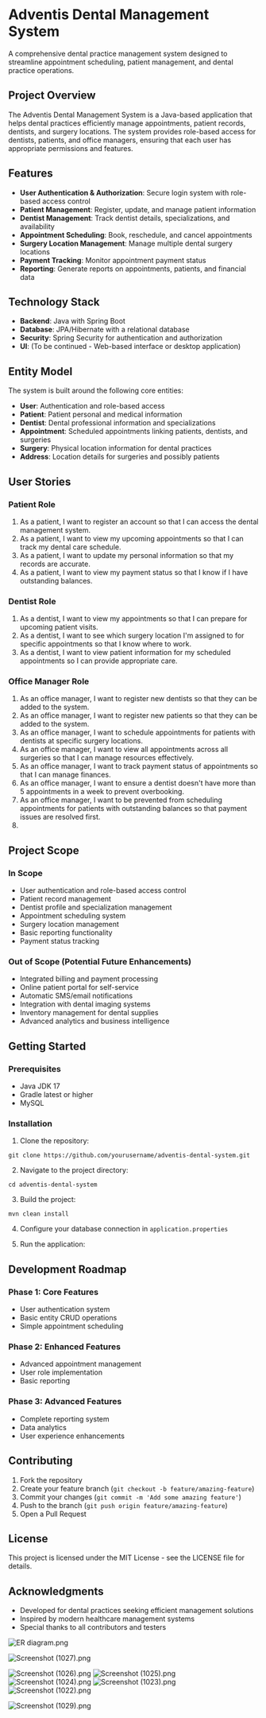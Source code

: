 # Adventis Dental Management System

A comprehensive dental practice management system designed to streamline appointment scheduling, patient management, and dental practice operations.

## Project Overview

The Adventis Dental Management System is a Java-based application that helps dental practices efficiently manage appointments, patient records, dentists, and surgery locations. The system provides role-based access for dentists, patients, and office managers, ensuring that each user has appropriate permissions and features.

## Features

- **User Authentication & Authorization**: Secure login system with role-based access control
- **Patient Management**: Register, update, and manage patient information
- **Dentist Management**: Track dentist details, specializations, and availability
- **Appointment Scheduling**: Book, reschedule, and cancel appointments
- **Surgery Location Management**: Manage multiple dental surgery locations
- **Payment Tracking**: Monitor appointment payment status
- **Reporting**: Generate reports on appointments, patients, and financial data

## Technology Stack

- **Backend**: Java with Spring Boot
- **Database**: JPA/Hibernate with a relational database
- **Security**: Spring Security for authentication and authorization
- **UI**: (To be continued - Web-based interface or desktop application)

## Entity Model

The system is built around the following core entities:

- **User**: Authentication and role-based access
- **Patient**: Patient personal and medical information
- **Dentist**: Dental professional information and specializations
- **Appointment**: Scheduled appointments linking patients, dentists, and surgeries
- **Surgery**: Physical location information for dental practices
- **Address**: Location details for surgeries and possibly patients

## User Stories

### Patient Role
1. As a patient, I want to register an account so that I can access the dental management system.
2. As a patient, I want to view my upcoming appointments so that I can track my dental care schedule.
3. As a patient, I want to update my personal information so that my records are accurate.
4. As a patient, I want to view my payment status so that I know if I have outstanding balances.

### Dentist Role
1. As a dentist, I want to view my appointments so that I can prepare for upcoming patient visits.
2. As a dentist, I want to see which surgery location I'm assigned to for specific appointments so that I know where to work.
3. As a dentist, I want to view patient information for my scheduled appointments so I can provide appropriate care.

### Office Manager Role
1. As an office manager, I want to register new dentists so that they can be added to the system.
2. As an office manager, I want to register new patients so that they can be added to the system.
3. As an office manager, I want to schedule appointments for patients with dentists at specific surgery locations.
4. As an office manager, I want to view all appointments across all surgeries so that I can manage resources effectively.
5. As an office manager, I want to track payment status of appointments so that I can manage finances.
6. As an office manager, I want to ensure a dentist doesn't have more than 5 appointments in a week to prevent overbooking.
7. As an office manager, I want to be prevented from scheduling appointments for patients with outstanding balances so that payment issues are resolved first.
8. 
## Project Scope

### In Scope

- User authentication and role-based access control
- Patient record management
- Dentist profile and specialization management
- Appointment scheduling system
- Surgery location management
- Basic reporting functionality
- Payment status tracking

### Out of Scope (Potential Future Enhancements)

- Integrated billing and payment processing
- Online patient portal for self-service
- Automatic SMS/email notifications
- Integration with dental imaging systems
- Inventory management for dental supplies
- Advanced analytics and business intelligence

## Getting Started

### Prerequisites

- Java JDK 17
- Gradle latest or higher
- MySQL

### Installation

1. Clone the repository:
```
git clone https://github.com/yourusername/adventis-dental-system.git
```

2. Navigate to the project directory:
```
cd adventis-dental-system
```

3. Build the project:
```
mvn clean install
```

4. Configure your database connection in `application.properties`

5. Run the application:


## Development Roadmap

### Phase 1: Core Features
- User authentication system
- Basic entity CRUD operations
- Simple appointment scheduling

### Phase 2: Enhanced Features
- Advanced appointment management
- User role implementation
- Basic reporting

### Phase 3: Advanced Features
- Complete reporting system
- Data analytics
- User experience enhancements

## Contributing

1. Fork the repository
2. Create your feature branch (`git checkout -b feature/amazing-feature`)
3. Commit your changes (`git commit -m 'Add some amazing feature'`)
4. Push to the branch (`git push origin feature/amazing-feature`)
5. Open a Pull Request

## License

This project is licensed under the MIT License - see the LICENSE file for details.

## Acknowledgments

- Developed for dental practices seeking efficient management solutions
- Inspired by modern healthcare management systems
- Special thanks to all contributors and testers


![ER diagram.png](..%2FER%20diagram.png)

![Screenshot (1027).png](..%2F..%2F..%2F..%2FPictures%2FScreenshots%2FScreenshot%20%281027%29.png)

![Screenshot (1026).png](..%2F..%2F..%2F..%2FPictures%2FScreenshots%2FScreenshot%20%281026%29.png)
![Screenshot (1025).png](..%2F..%2F..%2F..%2FPictures%2FScreenshots%2FScreenshot%20%281025%29.png)
![Screenshot (1024).png](..%2F..%2F..%2F..%2FPictures%2FScreenshots%2FScreenshot%20%281024%29.png)
![Screenshot (1023).png](..%2F..%2F..%2F..%2FPictures%2FScreenshots%2FScreenshot%20%281023%29.png)
![Screenshot (1022).png](..%2F..%2F..%2F..%2FPictures%2FScreenshots%2FScreenshot%20%281022%29.png)

![Screenshot (1029).png](..%2F..%2F..%2F..%2FPictures%2FScreenshots%2FScreenshot%20%281029%29.png)